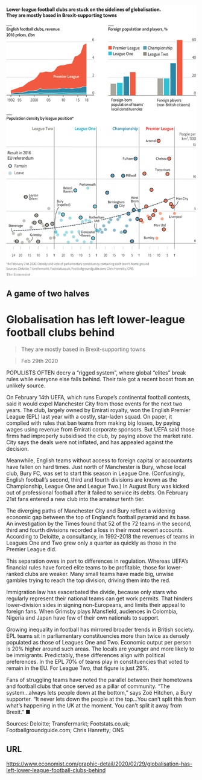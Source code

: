 ![](./images/20200229_GDC300.png)

## A game of two halves

# Globalisation has left lower-league football clubs behind

> They are mostly based in Brexit-supporting towns

> Feb 29th 2020

POPULISTS OFTEN decry a “rigged system”, where global “elites” break rules while everyone else falls behind. Their tale got a recent boost from an unlikely source.

On February 14th UEFA, which runs Europe’s continental football contests, said it would expel Manchester City from those events for the next two years. The club, largely owned by Emirati royalty, won the English Premier League (EPL) last year with a costly, star-laden squad. On paper, it complied with rules that ban teams from making big losses, by paying wages using revenue from Emirati corporate sponsors. But UEFA said those firms had improperly subsidised the club, by paying above the market rate. City says the deals were not inflated, and has appealed against the decision.

Meanwhile, English teams without access to foreign capital or accountants have fallen on hard times. Just north of Manchester is Bury, whose local club, Bury FC, was set to start this season in League One. (Confusingly, English football’s second, third and fourth divisions are known as the Championship, League One and League Two.) In August Bury was kicked out of professional football after it failed to service its debts. On February 21st fans entered a new club into the amateur tenth tier.

The diverging paths of Manchester City and Bury reflect a widening economic gap between the top of England’s football pyramid and its base. An investigation by the Times found that 52 of the 72 teams in the second, third and fourth divisions recorded a loss in their most recent accounts. According to Deloitte, a consultancy, in 1992-2018 the revenues of teams in Leagues One and Two grew only a quarter as quickly as those in the Premier League did.

This separation owes in part to differences in regulation. Whereas UEFA’s financial rules have forced elite teams to be profitable, those for lower-ranked clubs are weaker. Many small teams have made big, unwise gambles trying to reach the top division, driving them into the red.

Immigration law has exacerbated the divide, because only stars who regularly represent their national teams can get work permits. That hinders lower-division sides in signing non-Europeans, and limits their appeal to foreign fans. When Grimsby plays Mansfield, audiences in Colombia, Nigeria and Japan have few of their own nationals to support.

Growing inequality in football has mirrored broader trends in British society. EPL teams sit in parliamentary constituencies more than twice as densely populated as those of Leagues One and Two. Economic output per person is 20% higher around such areas. The locals are younger and more likely to be immigrants. Predictably, these differences align with political preferences. In the EPL 70% of teams play in constituencies that voted to remain in the EU. For League Two, that figure is just 29%.

Fans of struggling teams have noted the parallel between their hometowns and football clubs that once served as a pillar of community. “The system...always lets people down at the bottom,” says Zoë Hitchen, a Bury supporter. “It never lets down the people at the top...You can’t split this from what’s happening in the UK at the moment. You can’t split it away from Brexit.” ■

Sources: Deloitte; Transfermarkt; Footstats.co.uk; Footballgroundguide.com; Chris Hanretty; ONS

## URL

https://www.economist.com/graphic-detail/2020/02/29/globalisation-has-left-lower-league-football-clubs-behind
